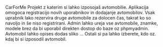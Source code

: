 CarForMe
Projekt z katerim si lahko izposojaš avtomobilie. Aplikacija omogoca registracijo novih uporabnikov in dodajanje avtomobilov. Vsak uprabnik lako rezervira druge avtomobile za dolocen čas, takrat ko so navoljo in še niso registrirani.
Admin lahko ureja vse avtomobile, znamke, modele brez da bi uporabil direkten dostop do baze oz phpmyadmin.
Avtomobil lahko  opises dodas sliko ... Ostali si  pa lahko izberete, kdo oz. kdaj bi si izposodil avtomobil.

